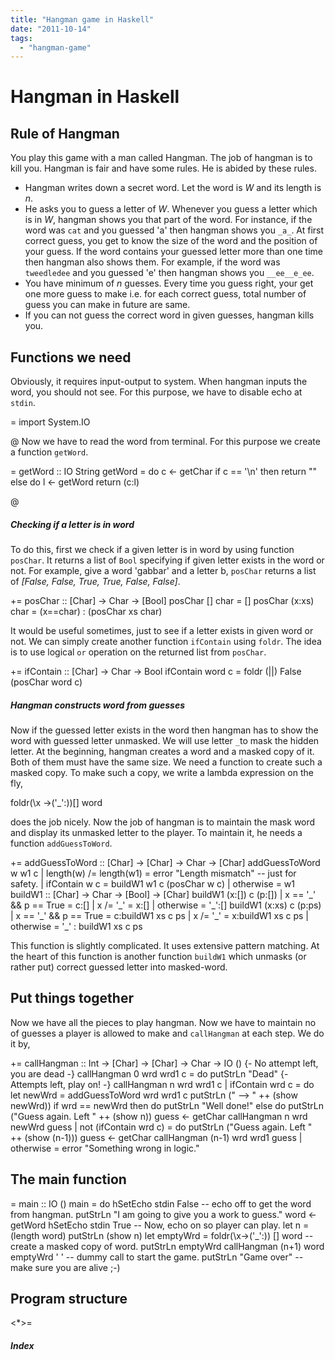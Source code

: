 ```yaml
---
title: "Hangman game in Haskell"
date: "2011-10-14"
tags: 
  - "hangman-game"
---
```


# Hangman in Haskell

## Rule of Hangman

You play this game with a man called Hangman. The job of hangman is to kill you. Hangman is fair and have some rules. He is abided by these rules.

- Hangman writes down a secret word. Let the word is _W_ and its length is _n_.
- He asks you to guess a letter of _W_. Whenever you guess a letter which is in _W_, hangman shows you that part of the word. For instance, if the word was `cat` and you guessed 'a' then hangman shows you `_a_`. At first correct guess, you get to know the size of the word and the position of your guess. If the word contains your guessed letter more than one time then hangman also shows them. For example, if the word was `tweedledee` and you guessed 'e' then hangman shows you `__ee__e_ee`.
- You have minimum of _n_ guesses. Every time you guess right, your get one more guess to make i.e. for each correct guess, total number of guess you can make in future are same.
- If you can not guess the correct word in given guesses, hangman kills you.

## Functions we need

Obviously, it requires input-output to system. When hangman inputs the word, you should not see. For this purpose, we have to disable echo at `stdin`.

<import>=
import System.IO

@ Now we have to read the word from terminal. For this purpose we create a function `getWord`.

\=
getWord :: IO String
getWord = do
    c <- getChar
    if c == '\\n'
        then return ""
        else do
            l <- getWord
            return (c:l)

@

##### Checking if a letter is in word

To do this, first we check if a given letter is in word by using function `posChar`. It returns a list of `Bool` specifying if given letter exists in the word or not. For example, give a word 'gabbar' and a letter b, `posChar` returns a list of _\[False, False, True, True, False, False\]_.

+=
posChar :: \[Char\] -> Char ->  \[Bool\]
posChar \[\] char = \[\]
posChar (x:xs) char = (x==char) : (posChar xs char)

It would be useful sometimes, just to see if a letter exists in given word or not. We can simply create another function `ifContain` using `foldr`. The idea is to use logical `or` operation on the returned list from `posChar`.

+=
ifContain :: \[Char\] -> Char -> Bool
ifContain word c = foldr (||) False (posChar word c)

##### Hangman constructs word from guesses

Now if the guessed letter exists in the word then hangman has to show the word with guessed letter unmasked. We will use letter `_`to mask the hidden letter. At the beginning, hangman creates a word and a masked copy of it. Both of them must have the same size. We need a function to create such a masked copy. To make such a copy, we write a lambda expression on the fly,

 foldr(\\x ->('\_':))\[\] word

does the job nicely. Now the job of hangman is to maintain the mask word and display its unmasked letter to the player. To maintain it, he needs a function `addGuessToWord`.

+=
addGuessToWord :: \[Char\] -> \[Char\] -> Char -> \[Char\]
addGuessToWord w w1 c
    | length(w) /= length(w1) = error "Length mismatch" -- just for safety.
    | ifContain w c = buildW1 w1 c (posChar w c)
    | otherwise = w1
buildW1 :: \[Char\] -> Char -> \[Bool\] -> \[Char\]
buildW1 (x:\[\]) c (p:\[\])
    | x == '\_' && p == True = c:\[\]
    | x /= '\_'  = x:\[\]
    | otherwise = '\_':\[\]
buildW1 (x:xs) c (p:ps)
    | x == '\_' && p == True = c:buildW1 xs c ps
    | x /= '\_'  = x:buildW1 xs c ps
    | otherwise = '\_' : buildW1 xs c ps

This function is slightly complicated. It uses extensive pattern matching. At the heart of this function is another function `buildW1` which unmasks (or rather put) correct guessed letter into masked-word.

## Put things together

Now we have all the pieces to play hangman. Now we have to maintain no of guesses a player is allowed to make and `callHangman` at each step. We do it by,

+=
callHangman :: Int -> \[Char\] -> \[Char\] -> Char -> IO ()
{- No attempt left, you are dead -}
callHangman 0 wrd wrd1 c = do putStrLn "Dead"
{- Attempts left, play on! -}
callHangman n wrd wrd1 c
    | ifContain wrd c = do
        let newWrd = addGuessToWord wrd wrd1 c
        putStrLn (" --> " ++ (show newWrd))
        if wrd == newWrd
            then do
                  putStrLn "Well done!"
            else do
                putStrLn ("Guess again. Left " ++ (show n))
                guess <- getChar
                callHangman n wrd newWrd guess
    | not (ifContain wrd c) = do
        putStrLn ("Guess again. Left " ++ (show (n-1)))
        guess <- getChar
        callHangman (n-1) wrd wrd1 guess
    | otherwise = error "Something wrong in logic."

## The main function

\=
main :: IO ()
main = do
    hSetEcho stdin False -- echo off to get the word from hangman.
    putStrLn "I am going to give you a work to guess."
    word <- getWord
    hSetEcho stdin True -- Now, echo on so player can play.
    let n = (length word)
    putStrLn (show n)
    let emptyWrd = foldr(\\x->('\_':)) \[\] word --create a masked copy of word.
    putStrLn emptyWrd
    callHangman (n+1) word emptyWrd ' ' -- dummy call to start the game.
    putStrLn "Game over" -- make sure you are alive ;-)

## Program structure

<\*>=
_<import>_
_<Function>_
_<main>_

##### Index
